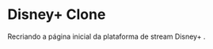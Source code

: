 # Disney+ Clone
Recriando a página inicial da plataforma de stream Disney+ .



<img src="" />
<br/><br/>
